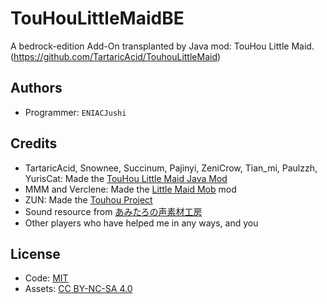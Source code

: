 # TouHouLittleMaidBE
A bedrock-edition Add-On transplanted by Java mod: TouHou Little Maid. (https://github.com/TartaricAcid/TouhouLittleMaid)


## Authors
- Programmer: `ENIACJushi`

## Credits
- TartaricAcid, Snownee, Succinum, Pajinyi, ZeniCrow, Tian_mi, Paulzzh, YurisCat: Made the [TouHou Little Maid Java Mod](https://github.com/TartaricAcid/TouhouLittleMaid)
- MMM and Verclene: Made the [Little Maid Mob](https://github.com/MMM666/littleMaidMob) mod
- ZUN: Made the [Touhou Project](https://en.wikipedia.org/wiki/Touhou_Project)
- Sound resource from [あみたろの声素材工房](https://www14.big.or.jp/~amiami/happy/)
- Other players who have helped me in any ways, and you

## License
- Code: [MIT](https://www.mit.edu/~amini/LICENSE.md)
- Assets: [CC BY-NC-SA 4.0](https://creativecommons.org/licenses/by-nc-sa/4.0/)
